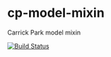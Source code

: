 # cp-model-mixin
Carrick Park model mixin

[![Build Status](https://travis-ci.org/CarrickPark/cp-model-mixin.svg?branch=master)](https://travis-ci.org/CarrickPark/cp-model-mixin)
